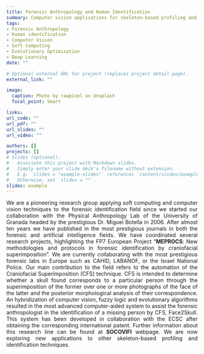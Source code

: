 ```yaml
---
title: Forensic Anthropology and Human Identification
summary: Computer vision applications for skeleton-based profiling and identification
tags:
- Forensic Anthropology
- Human identification
- Computer Vision
- Soft Computing
- Evolutionary Optimization
- Deep Learning
date: ""

# Optional external URL for project (replaces project detail page).
external_link: ""

image:
  caption: Photo by rawpixel on Unsplash
  focal_point: Smart

links: 
url_code: ""
url_pdf: ""
url_slides: ""
url_video: ""

authors: []
projects: []
# Slides (optional).
#   Associate this project with Markdown slides.
#   Simply enter your slide deck's filename without extension.
#   E.g. `slides = "example-slides"` references `content/slides/example-slides.md`.
#   Otherwise, set `slides = ""`.
slides: example
---
```

 
<div style="text-align: justify">
We are a pioneering research group applying soft computing and computer vision techniques to the forensic identification field since we started our collaboration with the Physical Anthropology Lab of the University of Granada headed by the prestigious Dr. Miguel Botella in 2006. After almost ten years we have published in the most prestigious journals in both the forensic and artificial intelligence fields. We have coordinated several research projects, highlighting the FP7 European Project “<b>MEPROCS</b>: New methodologies and protocols in forensic identification by craniofacial superimposition”. We are currently collaborating with the most prestigious forensic labs in Europe such as CAHID, LABANOF, or the Israel National Police. Our main contribution to the field refers to the automation of the Craniofacial Superimposition (CFS) technique. CFS is intended to determine whether a skull found corresponds to a particular person through the superimposition of the former over one or more photographs of the face of the latter and the posterior morphological analysis of their correspondence. An hybridization of computer vision, fuzzy logic and evolutionary algorithms resulted in the most advanced computer-aided system to assist the forensic anthropologist in the identification of a missing person by CFS, Face2Skull. This system has been developed in collaboration with the ECSC after obtaining the corresponding international patent. Further information about this research line can be found at <b>SOCOVIFI</b> webpage. We are now exploring new applications to other skeleton-based profiling and identification techniques.
 </div>